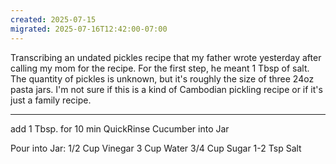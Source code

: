 ```yaml
---
created: 2025-07-15
migrated: 2025-07-16T12:42:00-07:00
---
```


Transcribing an undated pickles recipe that my father wrote yesterday after calling my mom for the recipe. For the first step, he meant 1 Tbsp of salt. The quantity of pickles is unknown, but it's roughly the size of three 24oz pasta jars. I'm not sure if this is a kind of Cambodian pickling recipe or if it's just a family recipe.

---

add 1 Tbsp. for 10 min
QuickRinse
Cucumber into Jar

Pour into Jar:
1/2 Cup Vinegar
3 Cup Water
3/4 Cup Sugar
1-2 Tsp Salt
